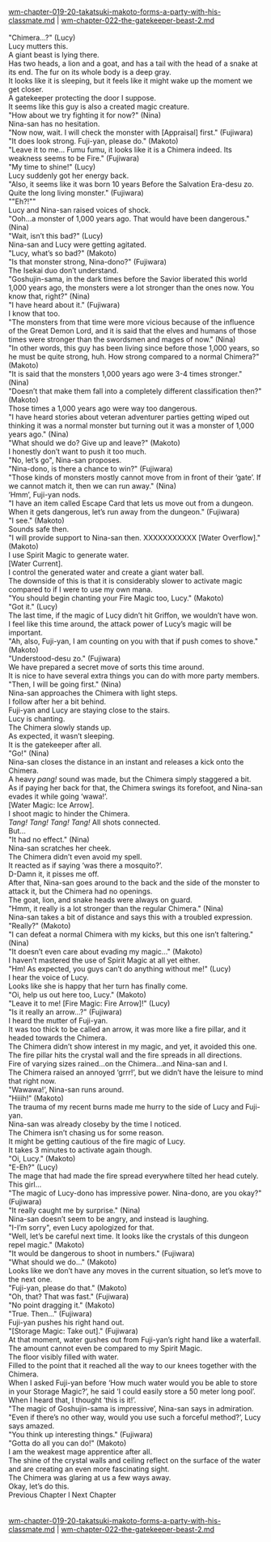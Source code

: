 [wm-chapter-019-20-takatsuki-makoto-forms-a-party-with-his-classmate.md](./wm-chapter-019-20-takatsuki-makoto-forms-a-party-with-his-classmate.md) | [wm-chapter-022-the-gatekeeper-beast-2.md](./wm-chapter-022-the-gatekeeper-beast-2.md) <br/>
<br/>
"Chimera…?" (Lucy)<br/>
Lucy mutters this. <br/>
A giant beast is lying there.<br/>
Has two heads, a lion and a goat, and has a tail with the head of a snake at its end. The fur on its whole body is a deep gray. <br/>
It looks like it is sleeping, but it feels like it might wake up the moment we get closer.<br/>
A gatekeeper protecting the door I suppose.<br/>
It seems like this guy is also a created magic creature.  <br/>
"How about we try fighting it for now?" (Nina)<br/>
Nina-san has no hesitation.<br/>
"Now now, wait. I will check the monster with [Appraisal] first." (Fujiwara)<br/>
"It does look strong. Fuji-yan, please do." (Makoto)<br/>
"Leave it to me… Fumu fumu, it looks like it is a Chimera indeed. Its weakness seems to be Fire." (Fujiwara)<br/>
"My time to shine!" (Lucy)<br/>
Lucy suddenly got her energy back.<br/>
"Also, it seems like it was born 10 years Before the Salvation Era-desu zo. Quite the long living monster." (Fujiwara)<br/>
""Eh?!"" <br/>
Lucy and Nina-san raised voices of shock.<br/>
"Ooh…a monster of 1,000 years ago. That would have been dangerous." (Nina)<br/>
"Wait, isn’t this bad?" (Lucy)<br/>
Nina-san and Lucy were getting agitated.<br/>
"Lucy, what’s so bad?" (Makoto)<br/>
"Is that monster strong, Nina-dono?" (Fujiwara)<br/>
The Isekai duo don’t understand.<br/>
"Goshujin-sama, in the dark times before the Savior liberated this world 1,000 years ago, the monsters were a lot stronger than the ones now. You know that, right?" (Nina)<br/>
"I have heard about it." (Fujiwara)<br/>
I know that too.<br/>
"The monsters from that time were more vicious because of the influence of the Great Demon Lord, and it is said that the elves and humans of those times were stronger than the swordsmen and mages of now." (Nina)<br/>
"In other words, this guy has been living since before those 1,000 years, so he must be quite strong, huh. How strong compared to a normal Chimera?" (Makoto)<br/>
"It is said that the monsters 1,000 years ago were 3-4 times stronger." (Nina)<br/>
"Doesn’t that make them fall into a completely different classification then?" (Makoto)<br/>
Those times a 1,000 years ago were way too dangerous.<br/>
"I have heard stories about veteran adventurer parties getting wiped out thinking it was a normal monster but turning out it was a monster of 1,000 years ago." (Nina)<br/>
"What should we do? Give up and leave?" (Makoto)<br/>
I honestly don’t want to push it too much.<br/>
"No, let’s go", Nina-san proposes.<br/>
"Nina-dono, is there a chance to win?" (Fujiwara)<br/>
"Those kinds of monsters mostly cannot move from in front of their ‘gate’. If we cannot match it, then we can run away." (Nina)<br/>
‘Hmm’, Fuji-yan nods.<br/>
"I have an item called Escape Card that lets us move out from a dungeon. When it gets dangerous, let’s run away from the dungeon." (Fujiwara)<br/>
"I see." (Makoto)<br/>
Sounds safe then.<br/>
"I will provide support to Nina-san then. XXXXXXXXXXX [Water Overflow]." (Makoto)<br/>
I use Spirit Magic to generate water.<br/>
[Water Current].<br/>
I control the generated water and create a giant water ball.<br/>
The downside of this is that it is considerably slower to activate magic compared to if I were to use my own mana.<br/>
"You should begin chanting your Fire Magic too, Lucy." (Makoto)<br/>
"Got it." (Lucy)<br/>
The last time, if the magic of Lucy didn’t hit Griffon, we wouldn’t have won.<br/>
I feel like this time around, the attack power of Lucy’s magic will be important.<br/>
"Ah, also, Fuji-yan, I am counting on you with that if push comes to shove." (Makoto)<br/>
"Understood-desu zo." (Fujiwara)<br/>
We have prepared a secret move of sorts this time around.<br/>
It is nice to have several extra things you can do with more party members.<br/>
"Then, I will be going first." (Nina)<br/>
Nina-san approaches the Chimera with light steps.<br/>
I follow after her a bit behind.<br/>
Fuji-yan and Lucy are staying close to the stairs.<br/>
Lucy is chanting.<br/>
The Chimera slowly stands up. <br/>
As expected, it wasn’t sleeping.<br/>
It is the gatekeeper after all.<br/>
"Go!" (Nina)<br/>
Nina-san closes the distance in an instant and releases a kick onto the Chimera.<br/>
A heavy *pang!* sound was made, but the Chimera simply staggered a bit.<br/>
As if paying her back for that, the Chimera swings its forefoot, and Nina-san evades it while going ‘wawa!’.<br/>
[Water Magic: Ice Arrow].<br/>
I shoot magic to hinder the Chimera.<br/>
*Tang! Tang! Tang! Tang!* All shots connected.<br/>
But…<br/>
"It had no effect." (Nina)<br/>
Nina-san scratches her cheek.<br/>
The Chimera didn’t even avoid my spell.<br/>
It reacted as if saying ‘was there a mosquito?’.<br/>
D-Damn it, it pisses me off.<br/>
After that, Nina-san goes around to the back and the side of the monster to attack it, but the Chimera had no openings.<br/>
The goat, lion, and snake heads were always on guard.<br/>
"Hmm, it really is a lot stronger than the regular Chimera." (Nina)<br/>
Nina-san takes a bit of distance and says this with a troubled expression.<br/>
"Really?" (Makoto)<br/>
"I can defeat a normal Chimera with my kicks, but this one isn’t faltering." (Nina)<br/>
"It doesn’t even care about evading my magic…" (Makoto)<br/>
I haven’t mastered the use of Spirit Magic at all yet either.<br/>
"Hm! As expected, you guys can’t do anything without me!" (Lucy)<br/>
I hear the voice of Lucy.<br/>
Looks like she is happy that her turn has finally come.<br/>
"Oi, help us out here too, Lucy." (Makoto)<br/>
"Leave it to me! [Fire Magic: Fire Arrow]!" (Lucy)<br/>
"Is it really an arrow…?" (Fujiwara)<br/>
I heard the mutter of Fuji-yan.<br/>
It was too thick to be called an arrow, it was more like a fire pillar, and it headed towards the Chimera.<br/>
The Chimera didn’t show interest in my magic, and yet, it avoided this one.<br/>
The fire pillar hits the crystal wall and the fire spreads in all directions.<br/>
Fire of varying sizes rained…on the Chimera…and Nina-san and I.<br/>
The Chimera raised an annoyed ‘grrr!’, but we didn’t have the leisure to mind that right now.<br/>
"Wawawa!’, Nina-san runs around.<br/>
"Hiiih!" (Makoto)<br/>
The trauma of my recent burns made me hurry to the side of Lucy and Fuji-yan.<br/>
Nina-san was already closeby by the time I noticed.<br/>
The Chimera isn’t chasing us for some reason.<br/>
It might be getting cautious of the fire magic of Lucy.<br/>
It takes 3 minutes to activate again though.<br/>
"Oi, Lucy." (Makoto)<br/>
"E-Eh?" (Lucy)<br/>
The mage that had made the fire spread everywhere tilted her head cutely.<br/>
This girl…<br/>
"The magic of Lucy-dono has impressive power. Nina-dono, are you okay?" (Fujiwara)<br/>
"It really caught me by surprise." (Nina)<br/>
Nina-san doesn’t seem to be angry, and instead is laughing.<br/>
"I-I’m sorry", even Lucy apologized for that.<br/>
"Well, let’s be careful next time. It looks like the crystals of this dungeon repel magic." (Makoto)<br/>
"It would be dangerous to shoot in numbers." (Fujiwara)<br/>
"What should we do…" (Makoto)<br/>
Looks like we don’t have any moves in the current situation, so let’s move to the next one.<br/>
"Fuji-yan, please do that." (Makoto)<br/>
"Oh, that? That was fast." (Fujiwara)<br/>
"No point dragging it." (Makoto)<br/>
"True. Then…" (Fujiwara)<br/>
Fuji-yan pushes his right hand out.<br/>
"[Storage Magic: Take out]." (Fujiwara)<br/>
At that moment, water gushes out from Fuji-yan’s right hand like a waterfall.<br/>
The amount cannot even be compared to my Spirit Magic.<br/>
The floor visibly filled with water.<br/>
Filled to the point that it reached all the way to our knees together with the Chimera.<br/>
When I asked Fuji-yan before ‘How much water would you be able to store in your Storage Magic?’, he said ‘I could easily store a 50 meter long pool’.<br/>
When I heard that, I thought ‘this is it!’.<br/>
"The magic of Goshujin-sama is impressive’, Nina-san says in admiration.<br/>
"Even if there’s no other way, would you use such a forceful method?’, Lucy says amazed.<br/>
"You think up interesting things." (Fujiwara)<br/>
"Gotta do all you can do!" (Makoto)<br/>
I am the weakest mage apprentice after all. <br/>
The shine of the crystal walls and ceiling reflect on the surface of the water and are creating an even more fascinating sight.<br/>
The Chimera was glaring at us a few ways away.<br/>
Okay, let’s do this.<br/>
Previous Chapter l Next Chapter<br/>
<br/> <br/>
[wm-chapter-019-20-takatsuki-makoto-forms-a-party-with-his-classmate.md](./wm-chapter-019-20-takatsuki-makoto-forms-a-party-with-his-classmate.md) | [wm-chapter-022-the-gatekeeper-beast-2.md](./wm-chapter-022-the-gatekeeper-beast-2.md) <br/>
